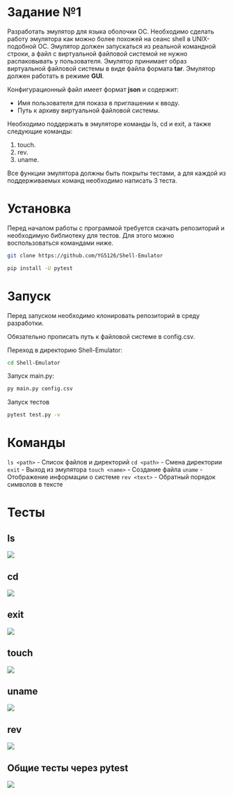# **Задание №1**
Разработать эмулятор для языка оболочки ОС. Необходимо сделать работу эмулятора как можно более похожей на сеанс shell в UNIX-подобной ОС. Эмулятор должен запускаться из реальной командной строки, а файл с виртуальной файловой системой не нужно распаковывать у пользователя. Эмулятор принимает образ виртуальной файловой системы в виде файла формата **tar**. Эмулятор должен работать в режиме **GUI**.

Конфигурационный файл имеет формат **json** и содержит:
- Имя пользователя для показа в приглашении к вводу.
- Путь к архиву виртуальной файловой системы.

Необходимо поддержать в эмуляторе команды ls, cd и exit, а также следующие команды:
1. touch.
2. rev.
3. uname.

Все функции эмулятора должны быть покрыты тестами, а для каждой из поддерживаемых команд необходимо написать 3 теста.
# Установка
Перед началом работы с программой требуется скачать репозиторий и необходимую библиотеку для тестов. Для этого можно воспользоваться командами ниже.
```Bash
git clone https://github.com/YG5126/Shell-Emulator
```
```Bash
pip install -U pytest
```
# Запуск
Перед запуском необходимо клонировать репозиторий в среду разработки.

Обязательно прописать путь к файловой системе в config.csv.

Переход в директорию Shell-Emulator:
```Bash
cd Shell-Emulator
```
Запуск main.py:
```Bash
py main.py config.csv
```
Запуск тестов
```Bash
pytest test.py -v
```
# Команды
``` ls <path> ``` - Список файлов и директорий
``` cd <path> ``` - Смена директории
``` exit ``` - Выход из эмулятора
``` touch <name> ``` - Создание файла
``` uname ``` - Отображение информации о системе
``` rev <text> ``` - Обратный порядок символов в тексте

# Тесты
## ls
![](https://github.com/DrTECHNIC/Shell_Emulator/blob/main/ls.png)
## cd
![](https://github.com/DrTECHNIC/Shell_Emulator/blob/main/cd.png)
## exit
![](https://github.com/DrTECHNIC/Shell_Emulator/blob/main/exit.gif)
## touch
![](https://github.com/DrTECHNIC/Shell_Emulator/blob/main/tou%D1%81%D1%80.png)
## uname
![](https://github.com/DrTECHNIC/Shell_Emulator/blob/main/cat.png)
## rev
![](https://github.com/DrTECHNIC/Shell_Emulator/blob/main/cat.png)
## Общие тесты через pytest
![](https://github.com/DrTECHNIC/Shell_Emulator/blob/main/pytest.png)

